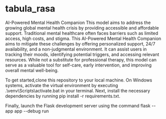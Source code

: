 # tabula_rasa
AI-Powered Mental Health Companion
This model aims to address the growing global mental health crisis by providing accessible and affordable support. Traditional mental healthcare often faces barriers such as limited access, high costs, and stigma. This AI-Powered Mental Health Companion aims to mitigate these challenges by offering personalized support, 24/7 availability, and a non-judgmental environment. It can assist users in tracking their moods, identifying potential triggers, and accessing relevant resources. While not a substitute for professional therapy, this model can serve as a valuable tool for self-care, early intervention, and improving overall mental well-being.


To get started,clone this repository to your local machine. On Windows systems, activate the virtual environment by executing 
.\venv\Scripts\activate.bat 
in your terminal. Next, install the necessary dependencies by running
pip install -r requirements.txt. 

Finally, launch the Flask development server using the command 
flask --app app --debug run
